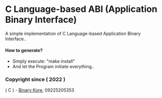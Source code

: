 # C Language-based ABI (Application Binary Interface)
A simple implementation of C Language-based Application Binary Interface..

#### How to generate?

* Simply execute: "make install"
* And let the Program initiate everything..

### Copyright since ( 2022 )
( C ) - [Binary Kore](https://github.com/binarykore), 09225205353
